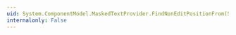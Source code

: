 ```yaml
---
uid: System.ComponentModel.MaskedTextProvider.FindNonEditPositionFrom(System.Int32,System.Boolean)
internalonly: False
---
```

